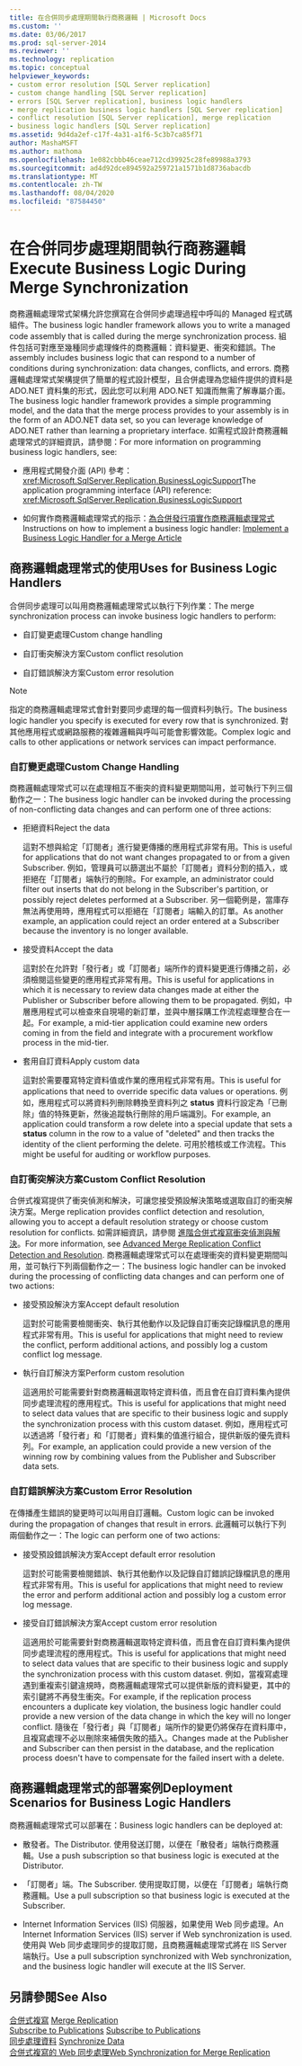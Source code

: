 ```yaml
---
title: 在合併同步處理期間執行商務邏輯 | Microsoft Docs
ms.custom: ''
ms.date: 03/06/2017
ms.prod: sql-server-2014
ms.reviewer: ''
ms.technology: replication
ms.topic: conceptual
helpviewer_keywords:
- custom error resolution [SQL Server replication]
- custom change handling [SQL Server replication]
- errors [SQL Server replication], business logic handlers
- merge replication business logic handlers [SQL Server replication]
- conflict resolution [SQL Server replication], merge replication
- business logic handlers [SQL Server replication]
ms.assetid: 9d4da2ef-c17f-4a31-a1f6-5c3b7ca85f71
author: MashaMSFT
ms.author: mathoma
ms.openlocfilehash: 1e082cbbb46ceae712cd39925c28fe89988a3793
ms.sourcegitcommit: ad4d92dce894592a259721a1571b1d8736abacdb
ms.translationtype: MT
ms.contentlocale: zh-TW
ms.lasthandoff: 08/04/2020
ms.locfileid: "87584450"
---
```

# <a name="execute-business-logic-during-merge-synchronization"></a><span data-ttu-id="ed721-102">在合併同步處理期間執行商務邏輯</span><span class="sxs-lookup"><span data-stu-id="ed721-102">Execute Business Logic During Merge Synchronization</span></span>
  <span data-ttu-id="ed721-103">商務邏輯處理常式架構允許您撰寫在合併同步處理過程中呼叫的 Managed 程式碼組件。</span><span class="sxs-lookup"><span data-stu-id="ed721-103">The business logic handler framework allows you to write a managed code assembly that is called during the merge synchronization process.</span></span> <span data-ttu-id="ed721-104">組件包括可對應至幾種同步處理條件的商務邏輯：資料變更、衝突和錯誤。</span><span class="sxs-lookup"><span data-stu-id="ed721-104">The assembly includes business logic that can respond to a number of conditions during synchronization: data changes, conflicts, and errors.</span></span> <span data-ttu-id="ed721-105">商務邏輯處理常式架構提供了簡單的程式設計模型，且合併處理為您組件提供的資料是 ADO.NET 資料集的形式，因此您可以利用 ADO.NET 知識而無需了解專屬介面。</span><span class="sxs-lookup"><span data-stu-id="ed721-105">The business logic handler framework provides a simple programming model, and the data that the merge process provides to your assembly is in the form of an ADO.NET data set, so you can leverage knowledge of ADO.NET rather than learning a proprietary interface.</span></span> <span data-ttu-id="ed721-106">如需程式設計商務邏輯處理常式的詳細資訊，請參閱：</span><span class="sxs-lookup"><span data-stu-id="ed721-106">For more information on programming business logic handlers, see:</span></span>  
  
-   <span data-ttu-id="ed721-107">應用程式開發介面 (API) 參考： <xref:Microsoft.SqlServer.Replication.BusinessLogicSupport></span><span class="sxs-lookup"><span data-stu-id="ed721-107">The application programming interface (API) reference: <xref:Microsoft.SqlServer.Replication.BusinessLogicSupport></span></span>  
  
-   <span data-ttu-id="ed721-108">如何實作商務邏輯處理常式的指示：[為合併發行項實作商務邏輯處理常式](../implement-a-business-logic-handler-for-a-merge-article.md)</span><span class="sxs-lookup"><span data-stu-id="ed721-108">Instructions on how to implement a business logic handler: [Implement a Business Logic Handler for a Merge Article](../implement-a-business-logic-handler-for-a-merge-article.md)</span></span>  
  
## <a name="uses-for-business-logic-handlers"></a><span data-ttu-id="ed721-109">商務邏輯處理常式的使用</span><span class="sxs-lookup"><span data-stu-id="ed721-109">Uses for Business Logic Handlers</span></span>  
 <span data-ttu-id="ed721-110">合併同步處理可以叫用商務邏輯處理常式以執行下列作業：</span><span class="sxs-lookup"><span data-stu-id="ed721-110">The merge synchronization process can invoke business logic handlers to perform:</span></span>  
  
-   <span data-ttu-id="ed721-111">自訂變更處理</span><span class="sxs-lookup"><span data-stu-id="ed721-111">Custom change handling</span></span>  
  
-   <span data-ttu-id="ed721-112">自訂衝突解決方案</span><span class="sxs-lookup"><span data-stu-id="ed721-112">Custom conflict resolution</span></span>  
  
-   <span data-ttu-id="ed721-113">自訂錯誤解決方案</span><span class="sxs-lookup"><span data-stu-id="ed721-113">Custom error resolution</span></span>  
  
> [!NOTE]  
>  <span data-ttu-id="ed721-114">指定的商務邏輯處理常式會針對要同步處理的每一個資料列執行。</span><span class="sxs-lookup"><span data-stu-id="ed721-114">The business logic handler you specify is executed for every row that is synchronized.</span></span> <span data-ttu-id="ed721-115">對其他應用程式或網路服務的複雜邏輯與呼叫可能會影響效能。</span><span class="sxs-lookup"><span data-stu-id="ed721-115">Complex logic and calls to other applications or network services can impact performance.</span></span>  
  
### <a name="custom-change-handling"></a><span data-ttu-id="ed721-116">自訂變更處理</span><span class="sxs-lookup"><span data-stu-id="ed721-116">Custom Change Handling</span></span>  
 <span data-ttu-id="ed721-117">商務邏輯處理常式可以在處理相互不衝突的資料變更期間叫用，並可執行下列三個動作之一：</span><span class="sxs-lookup"><span data-stu-id="ed721-117">The business logic handler can be invoked during the processing of non-conflicting data changes and can perform one of three actions:</span></span>  
  
-   <span data-ttu-id="ed721-118">拒絕資料</span><span class="sxs-lookup"><span data-stu-id="ed721-118">Reject the data</span></span>  
  
     <span data-ttu-id="ed721-119">這對不想與給定「訂閱者」進行變更傳播的應用程式非常有用。</span><span class="sxs-lookup"><span data-stu-id="ed721-119">This is useful for applications that do not want changes propagated to or from a given Subscriber.</span></span> <span data-ttu-id="ed721-120">例如，管理員可以篩選出不屬於「訂閱者」資料分割的插入，或拒絕在「訂閱者」端執行的刪除。</span><span class="sxs-lookup"><span data-stu-id="ed721-120">For example, an administrator could filter out inserts that do not belong in the Subscriber's partition, or possibly reject deletes performed at a Subscriber.</span></span> <span data-ttu-id="ed721-121">另一個範例是，當庫存無法再使用時，應用程式可以拒絕在「訂閱者」端輸入的訂單。</span><span class="sxs-lookup"><span data-stu-id="ed721-121">As another example, an application could reject an order entered at a Subscriber because the inventory is no longer available.</span></span>  
  
-   <span data-ttu-id="ed721-122">接受資料</span><span class="sxs-lookup"><span data-stu-id="ed721-122">Accept the data</span></span>  
  
     <span data-ttu-id="ed721-123">這對於在允許對「發行者」或「訂閱者」端所作的資料變更進行傳播之前，必須檢閱這些變更的應用程式非常有用。</span><span class="sxs-lookup"><span data-stu-id="ed721-123">This is useful for applications in which it is necessary to review data changes made at either the Publisher or Subscriber before allowing them to be propagated.</span></span> <span data-ttu-id="ed721-124">例如，中層應用程式可以檢查來自現場的新訂單，並與中層採購工作流程處理整合在一起。</span><span class="sxs-lookup"><span data-stu-id="ed721-124">For example, a mid-tier application could examine new orders coming in from the field and integrate with a procurement workflow process in the mid-tier.</span></span>  
  
-   <span data-ttu-id="ed721-125">套用自訂資料</span><span class="sxs-lookup"><span data-stu-id="ed721-125">Apply custom data</span></span>  
  
     <span data-ttu-id="ed721-126">這對於需要覆寫特定資料值或作業的應用程式非常有用。</span><span class="sxs-lookup"><span data-stu-id="ed721-126">This is useful for applications that need to override specific data values or operations.</span></span> <span data-ttu-id="ed721-127">例如，應用程式可以將資料列刪除轉換至資料列之 **status** 資料行設定為「已刪除」值的特殊更新，然後追蹤執行刪除的用戶端識別。</span><span class="sxs-lookup"><span data-stu-id="ed721-127">For example, an application could transform a row delete into a special update that sets a **status** column in the row to a value of "deleted" and then tracks the identity of the client performing the delete.</span></span> <span data-ttu-id="ed721-128">可用於稽核或工作流程。</span><span class="sxs-lookup"><span data-stu-id="ed721-128">This might be useful for auditing or workflow purposes.</span></span>  
  
### <a name="custom-conflict-resolution"></a><span data-ttu-id="ed721-129">自訂衝突解決方案</span><span class="sxs-lookup"><span data-stu-id="ed721-129">Custom Conflict Resolution</span></span>  
 <span data-ttu-id="ed721-130">合併式複寫提供了衝突偵測和解決，可讓您接受預設解決策略或選取自訂的衝突解決方案。</span><span class="sxs-lookup"><span data-stu-id="ed721-130">Merge replication provides conflict detection and resolution, allowing you to accept a default resolution strategy or choose custom resolution for conflicts.</span></span> <span data-ttu-id="ed721-131">如需詳細資訊，請參閱 [進階合併式複寫衝突偵測與解決](advanced-merge-replication-conflict-detection-and-resolution.md)。</span><span class="sxs-lookup"><span data-stu-id="ed721-131">For more information, see [Advanced Merge Replication Conflict Detection and Resolution](advanced-merge-replication-conflict-detection-and-resolution.md).</span></span> <span data-ttu-id="ed721-132">商務邏輯處理常式可以在處理衝突的資料變更期間叫用，並可執行下列兩個動作之一：</span><span class="sxs-lookup"><span data-stu-id="ed721-132">The business logic handler can be invoked during the processing of conflicting data changes and can perform one of two actions:</span></span>  
  
-   <span data-ttu-id="ed721-133">接受預設解決方案</span><span class="sxs-lookup"><span data-stu-id="ed721-133">Accept default resolution</span></span>  
  
     <span data-ttu-id="ed721-134">這對於可能需要檢閱衝突、執行其他動作以及記錄自訂衝突記錄檔訊息的應用程式非常有用。</span><span class="sxs-lookup"><span data-stu-id="ed721-134">This is useful for applications that might need to review the conflict, perform additional actions, and possibly log a custom conflict log message.</span></span>  
  
-   <span data-ttu-id="ed721-135">執行自訂解決方案</span><span class="sxs-lookup"><span data-stu-id="ed721-135">Perform custom resolution</span></span>  
  
     <span data-ttu-id="ed721-136">這適用於可能需要針對商務邏輯選取特定資料值，而且會在自訂資料集內提供同步處理流程的應用程式。</span><span class="sxs-lookup"><span data-stu-id="ed721-136">This is useful for applications that might need to select data values that are specific to their business logic and supply the synchronization process with this custom dataset.</span></span> <span data-ttu-id="ed721-137">例如，應用程式可以透過將「發行者」和「訂閱者」資料集的值進行組合，提供新版的優先資料列。</span><span class="sxs-lookup"><span data-stu-id="ed721-137">For example, an application could provide a new version of the winning row by combining values from the Publisher and Subscriber data sets.</span></span>  
  
### <a name="custom-error-resolution"></a><span data-ttu-id="ed721-138">自訂錯誤解決方案</span><span class="sxs-lookup"><span data-stu-id="ed721-138">Custom Error Resolution</span></span>  
 <span data-ttu-id="ed721-139">在傳播產生錯誤的變更時可以叫用自訂邏輯。</span><span class="sxs-lookup"><span data-stu-id="ed721-139">Custom logic can be invoked during the propagation of changes that result in errors.</span></span> <span data-ttu-id="ed721-140">此邏輯可以執行下列兩個動作之一：</span><span class="sxs-lookup"><span data-stu-id="ed721-140">The logic can perform one of two actions:</span></span>  
  
-   <span data-ttu-id="ed721-141">接受預設錯誤解決方案</span><span class="sxs-lookup"><span data-stu-id="ed721-141">Accept default error resolution</span></span>  
  
     <span data-ttu-id="ed721-142">這對於可能需要檢閱錯誤、執行其他動作以及記錄自訂錯誤記錄檔訊息的應用程式非常有用。</span><span class="sxs-lookup"><span data-stu-id="ed721-142">This is useful for applications that might need to review the error and perform additional action and possibly log a custom error log message.</span></span>  
  
-   <span data-ttu-id="ed721-143">接受自訂錯誤解決方案</span><span class="sxs-lookup"><span data-stu-id="ed721-143">Accept custom error resolution</span></span>  
  
     <span data-ttu-id="ed721-144">這適用於可能需要針對商務邏輯選取特定資料值，而且會在自訂資料集內提供同步處理流程的應用程式。</span><span class="sxs-lookup"><span data-stu-id="ed721-144">This is useful for applications that might need to select data values that are specific to their business logic and supply the synchronization process with this custom dataset.</span></span> <span data-ttu-id="ed721-145">例如，當複寫處理遇到重複索引鍵違規時，商務邏輯處理常式可以提供新版的資料變更，其中的索引鍵將不再發生衝突。</span><span class="sxs-lookup"><span data-stu-id="ed721-145">For example, if the replication process encounters a duplicate key violation, the business logic handler could provide a new version of the data change in which the key will no longer conflict.</span></span> <span data-ttu-id="ed721-146">隨後在「發行者」與「訂閱者」端所作的變更仍將保存在資料庫中，且複寫處理不必以刪除來補償失敗的插入。</span><span class="sxs-lookup"><span data-stu-id="ed721-146">Changes made at the Publisher and Subscriber can then persist in the database, and the replication process doesn't have to compensate for the failed insert with a delete.</span></span>  
  
## <a name="deployment-scenarios-for-business-logic-handlers"></a><span data-ttu-id="ed721-147">商務邏輯處理常式的部署案例</span><span class="sxs-lookup"><span data-stu-id="ed721-147">Deployment Scenarios for Business Logic Handlers</span></span>  
 <span data-ttu-id="ed721-148">商務邏輯處理常式可以部署在：</span><span class="sxs-lookup"><span data-stu-id="ed721-148">Business logic handlers can be deployed at:</span></span>  
  
-   <span data-ttu-id="ed721-149">散發者。</span><span class="sxs-lookup"><span data-stu-id="ed721-149">The Distributor.</span></span> <span data-ttu-id="ed721-150">使用發送訂閱，以便在「散發者」端執行商務邏輯。</span><span class="sxs-lookup"><span data-stu-id="ed721-150">Use a push subscription so that business logic is executed at the Distributor.</span></span>  
  
-   <span data-ttu-id="ed721-151">「訂閱者」端。</span><span class="sxs-lookup"><span data-stu-id="ed721-151">The Subscriber.</span></span> <span data-ttu-id="ed721-152">使用提取訂閱，以便在「訂閱者」端執行商務邏輯。</span><span class="sxs-lookup"><span data-stu-id="ed721-152">Use a pull subscription so that business logic is executed at the Subscriber.</span></span>  
  
-   <span data-ttu-id="ed721-153">Internet Information Services (IIS) 伺服器，如果使用 Web 同步處理。</span><span class="sxs-lookup"><span data-stu-id="ed721-153">An Internet Information Services (IIS) server if Web synchronization is used.</span></span> <span data-ttu-id="ed721-154">使用與 Web 同步處理同步的提取訂閱，且商務邏輯處理常式將在 IIS Server 端執行。</span><span class="sxs-lookup"><span data-stu-id="ed721-154">Use a pull subscription synchronized with Web synchronization, and the business logic handler will execute at the IIS Server.</span></span>  
  
## <a name="see-also"></a><span data-ttu-id="ed721-155">另請參閱</span><span class="sxs-lookup"><span data-stu-id="ed721-155">See Also</span></span>  
 <span data-ttu-id="ed721-156">[合併式複寫](merge-replication.md) </span><span class="sxs-lookup"><span data-stu-id="ed721-156">[Merge Replication](merge-replication.md) </span></span>  
 <span data-ttu-id="ed721-157">[Subscribe to Publications](../subscribe-to-publications.md) </span><span class="sxs-lookup"><span data-stu-id="ed721-157">[Subscribe to Publications](../subscribe-to-publications.md) </span></span>  
 <span data-ttu-id="ed721-158">[同步處理資料](../synchronize-data.md) </span><span class="sxs-lookup"><span data-stu-id="ed721-158">[Synchronize Data](../synchronize-data.md) </span></span>  
 [<span data-ttu-id="ed721-159">合併式複寫的 Web 同步處理</span><span class="sxs-lookup"><span data-stu-id="ed721-159">Web Synchronization for Merge Replication</span></span>](../web-synchronization-for-merge-replication.md)  
  
  
